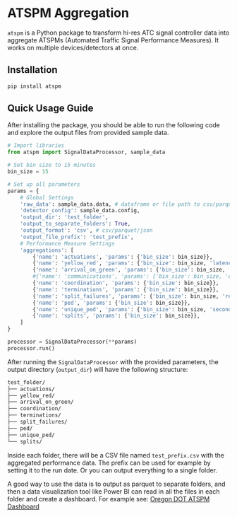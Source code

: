 # ATSPM Aggregation

`atspm` is a Python package to transform hi-res ATC signal controller data into aggregate ATSPMs (Automated Traffic Signal Performance Measures). It works on multiple devices/detectors at once.

## Installation

```bash
pip install atspm
```

## Quick Usage Guide

After installing the package, you should be able to run the following code and explore the output files from provided sample data.

```python
# Import libraries
from atspm import SignalDataProcessor, sample_data

# Set bin size to 15 minutes
bin_size = 15

# Set up all parameters
params = {
    # Global Settings
    'raw_data': sample_data.data, # dataframe or file path to csv/parquet/json
    'detector_config': sample_data.config,
    'output_dir': 'test_folder',
    'output_to_separate_folders': True,
    'output_format': 'csv', # csv/parquet/json
    'output_file_prefix': 'test_prefix',
    # Performance Measure Settings
    'aggregations': [
        {'name': 'actuations', 'params': {'bin_size': bin_size}},
        {'name': 'yellow_red', 'params': {'bin_size': bin_size, 'latency_offset_seconds': 1.5}},
        {'name': 'arrival_on_green', 'params': {'bin_size': bin_size, 'latency_offset_seconds': 0}},
        #{'name': 'communications', 'params': {'bin_size': bin_size, 'event_codes': '400,503,502'}}, #MaxView Specific
        {'name': 'coordination', 'params': {'bin_size': bin_size}},
        {'name': 'terminations', 'params': {'bin_size': bin_size}},
        {'name': 'split_failures', 'params': {'bin_size': bin_size, 'red_time': 5, 'red_occupancy_threshold': 0.80, 'green_occupancy_threshold': 0.80, 'by_approach': True}},
        {'name': 'ped', 'params': {'bin_size': bin_size}},
        {'name': 'unique_ped', 'params': {'bin_size': bin_size, 'seconds_between_actuations': 15}},
        {'name': 'splits', 'params': {'bin_size': bin_size}},
    ]
}

processor = SignalDataProcessor(**params)
processor.run()
```

After running the `SignalDataProcessor` with the provided parameters, the output directory (`output_dir`) will have the following structure:

```bash
test_folder/
├── actuations/
├── yellow_red/
├── arrival_on_green/
├── coordination/
├── terminations/
├── split_failures/
├── ped/
├── unique_ped/
└── splits/
```
Inside each folder, there will be a CSV file named `test_prefix.csv` with the aggregated performance data. The prefix can be used for example by setting it to the run date. Or you can output everything to a single folder.

A good way to use the data is to output as parquet to separate folders, and then a data visualization tool like Power BI can read in all the files in each folder and create a dashboard. For example see: [Oregon DOT ATSPM Dashboard](https://app.powerbigov.us/view?r=eyJrIjoiNzhmNTUzNDItMzkzNi00YzZhLTkyYWQtYzM1OGExMDk3Zjk1IiwidCI6IjI4YjBkMDEzLTQ2YmMtNGE2NC04ZDg2LTFjOGEzMWNmNTkwZCJ9)

